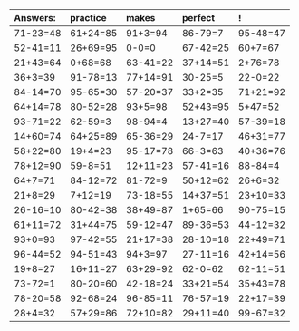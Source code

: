 | Answers: | practice | makes | perfect | ! |
| :--- | :--- | :--- | :--- | :--- |
| 71-23=48 | 61+24=85 | 91+3=94 | 86-79=7 | 95-48=47 | 
| 52-41=11 | 26+69=95 | 0-0=0 | 67-42=25 | 60+7=67 | 
| 21+43=64 | 0+68=68 | 63-41=22 | 37+14=51 | 2+76=78 | 
| 36+3=39 | 91-78=13 | 77+14=91 | 30-25=5 | 22-0=22 | 
| 84-14=70 | 95-65=30 | 57-20=37 | 33+2=35 | 71+21=92 | 
| 64+14=78 | 80-52=28 | 93+5=98 | 52+43=95 | 5+47=52 | 
| 93-71=22 | 62-59=3 | 98-94=4 | 13+27=40 | 57-39=18 | 
| 14+60=74 | 64+25=89 | 65-36=29 | 24-7=17 | 46+31=77 | 
| 58+22=80 | 19+4=23 | 95-17=78 | 66-3=63 | 40+36=76 | 
| 78+12=90 | 59-8=51 | 12+11=23 | 57-41=16 | 88-84=4 | 
| 64+7=71 | 84-12=72 | 81-72=9 | 50+12=62 | 26+6=32 | 
| 21+8=29 | 7+12=19 | 73-18=55 | 14+37=51 | 23+10=33 | 
| 26-16=10 | 80-42=38 | 38+49=87 | 1+65=66 | 90-75=15 | 
| 61+11=72 | 31+44=75 | 59-12=47 | 89-36=53 | 44-12=32 | 
| 93+0=93 | 97-42=55 | 21+17=38 | 28-10=18 | 22+49=71 | 
| 96-44=52 | 94-51=43 | 94+3=97 | 27-11=16 | 42+14=56 | 
| 19+8=27 | 16+11=27 | 63+29=92 | 62-0=62 | 62-11=51 | 
| 73-72=1 | 80-20=60 | 42-18=24 | 33+21=54 | 35+43=78 | 
| 78-20=58 | 92-68=24 | 96-85=11 | 76-57=19 | 22+17=39 | 
| 28+4=32 | 57+29=86 | 72+10=82 | 29+11=40 | 99-67=32 | 
